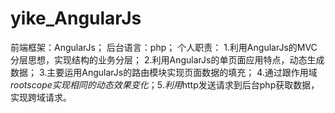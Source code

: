 # yike_AngularJs
前端框架：AngularJs；
后台语言：php；
个人职责：
1.利用AngularJs的MVC分层思想，实现结构的业务分层；
2.利用AngularJs的单页面应用特点，动态生成数据；
3.主要运用AngularJs的路由模块实现页面数据的填充；
4.通过跟作用域$rootscope实现相同的动态效果变化；
5.利用$http发送请求到后台php获取数据，实现跨域请求。

